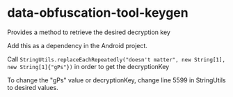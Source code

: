 # data-obfuscation-tool-keygen
Provides a method to retrieve the desired decryption key

Add this as a dependency in the Android project.

Call ```StringUtils.replaceEachRepeatedly("doesn't matter", new String[1], new String[1]{"gPs"})``` in order to get the decryptionKey

To change the "gPs" value or decryptionKey, change line 5599 in StringUtils to desired values.